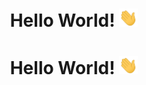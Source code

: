 <div align="center">

# Hello World! <img src="https://github.com/xWink/xWink/blob/master/Hi.gif" width="30px">
# Hello World! <img src="https://github.com/xWink/xWink/blob/master/Hi.gif" width="30px" alt="waving emoji">

</div>
